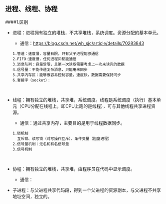 ## 进程、线程、协程

####1.区别

* 进程：进程拥有独立的堆栈，不共享堆栈，系统调度。资源分配的基本单元。

  * 通信：https://blog.csdn.net/wh_sjc/article/details/70283843

  ```
  1.管道：速度慢，容量有限，只有父子进程能够通信
  2.FIFO:速度慢，任何进程间都能通信
  3.消息队列：容量受限，且第一次读取需要考虑上一次未读完的数据
  4.信号量：不能传递复杂消息，只能用来同步
  5.共享内存区：能够很容易控制容量，速度快，数据需要保持同步
  6.套接字（socket）：
  ```

  ​

* 线程：拥有独立的堆栈，共享堆，系统调度。线程是系统调度（执行）基本单元（CPU分配在线程上，即CPU上跑的是线程），可与其他线程共享进程资源。

  * 通信：通过共享内存，主要目的是用于线程数据同步。

  ```
  1.锁机制
  	互斥锁、读写锁（对写操作互斥）、条件变量（阻塞进程）
  2.信号量机制：无名和有名信号量
  3.信号机制
  ```

  ​

* 协程：拥有独立的堆栈，共享堆，由程序员在代码中显示调度。

  * 通信：

* 子进程：与父进程共享代码段，得到一个父进程的资源副本，与父进程不共享地址空间，独立的。